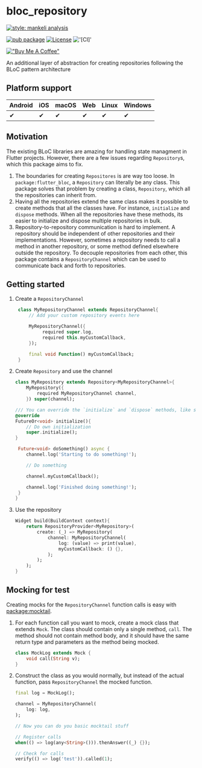 # bloc_repository

[![style: mankeli analysis][1]][2]


[![pub package][3]][4]
[![License][5]][6]
!['[CI]'][7]



[!["Buy Me A Coffee"](https://www.buymeacoffee.com/assets/img/custom_images/orange_img.png)](https://www.buymeacoffee.com/mankeli)


An additional layer of abstraction for creating repositories following the BLoC pattern architecture


## Platform support

| Android | iOS | macOS | Web | Linux | Windows |
|---------|-----|-------|-----|-------|---------|
| ✔       | ✔   | ✔     | ✔   | ✔     | ✔       |

## Motivation
The existing BLoC libraries are amazing for handling state managment in Flutter projects. However, there are a few issues regarding `Repository`s, which this package aims to fix.

1. The boundaries for creating `Repositores` is are way too loose. In `package:flutter_bloc`, a `Repository` can literally be any class. This package solves that problem by creating a class, `Repository`, which all the repositories can inherit from.
2. Having all the repositories extend the same class makes it possible to create methods that all the classes have. For instance, `initialize` and `dispose` methods. When all the repositories have these methods, its easier to initialize and dispose multiple repositories in bulk.
3. Repository-to-repository communication is hard to implement. A repository should be independent of other repositories and their implementations. However, sometimes a repository needs to call a method in another repository, or some method defined elsewhere outside the repository. To decouple repositories from each other, this package contains a `RepositoryChannel` which can be used to communicate back and forth to repositories.
   

## Getting started
1. Create a `RepositoryChannel`
   ```dart
    class MyRepositoryChannel extends RepositoryChannel{
        // Add your custom repository events here

        MyRepositoryChannel({
             required super.log, 
             required this.myCustomCallback,
        });

        final void Function() myCustomCallback;
    }
   ```

2. Create `Repository` and use the channel
    ```dart
    class MyRepository extends Repository<MyRepositoryChannel>{
        MyRepository({
            required MyRepositoryChannel channel,
        }) super(channel);

    /// You can override the `initialize` and `dispose` methods, like so
    @override
    FutureOr<void> initialize(){
        // Do own initialization
        super.initialize();
    }

     Future<void> doSomething() async {
        channel.log('Starting to do something!');

        // Do something

        channel.myCustomCallback();

        channel.log('Finished doing something!');
     }
    }
    ```
3. Use the repository
    ```dart
    Widget build(BuildContext context){
        return RepositoryProvider<MyRepository>(
            create: (_) => MyRepository(
                channel: MyRepositoryChannel(
                    log: (value) => print(value),
                    myCustomCallback: () {},
                );
            );
        );
    }
    ```

## Mocking for test
Creating mocks for the `RepositoryChannel` function calls is easy with [package:mocktail][9]. 

1. For each function call you want to mock, create a mock class that extends `Mock`. The class should contain only a single method, `call`. The method should not contain method body, and it should have the same return type and parameters as the method being mocked.
    ```dart
    class MockLog extends Mock {
        void call(String v);
    }
    ```
2. Construct the class as you would normally, but instead of the actual function, pass `RepositoryChannel` the mocked function.
    ```dart
    final log = MockLog();

    channel = MyRepositoryChannel(
        log: log,
    );

    // Now you can do you basic mocktail stuff

    // Register calls
    when(() => log(any<String>())).thenAnswer((_) {});

    // Check for calls
    verify(() => log('test')).called(1);
    ```


[1]: https://img.shields.io/badge/style-mankeli__analysis-blue
[2]: https://pub.dev/packages/mankeli_analysis
[3]: https://img.shields.io/pub/v/bloc_repository.svg
[4]: https://pub.dev/packages/bloc_repository
[5]: https://img.shields.io/badge/license-BSD%203--clause-blue.svg
[6]: https://opensource.org/licenses/BSD-3-Clause
[7]: https://github.com/Mankeli-Software/bloc_repository/actions/workflows/ci.yaml/badge.svg
[8]: https://pub.dev/packages/bloc_repository
[9]: https://pub.dev/packages/mocktail


